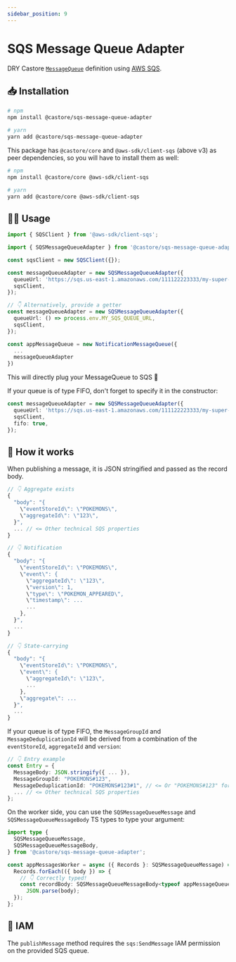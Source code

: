 ```yaml
---
sidebar_position: 9
---
```


# SQS Message Queue Adapter

DRY Castore [`MessageQueue`](https://github.com/castore-dev/castore/#--messagequeue) definition using [AWS SQS](https://aws.amazon.com/sqs/).

## 📥 Installation

```bash
# npm
npm install @castore/sqs-message-queue-adapter

# yarn
yarn add @castore/sqs-message-queue-adapter
```

This package has `@castore/core` and `@aws-sdk/client-sqs` (above v3) as peer dependencies, so you will have to install them as well:

```bash
# npm
npm install @castore/core @aws-sdk/client-sqs

# yarn
yarn add @castore/core @aws-sdk/client-sqs
```

## 👩‍💻 Usage

```ts
import { SQSClient } from '@aws-sdk/client-sqs';

import { SQSMessageQueueAdapter } from '@castore/sqs-message-queue-adapter';

const sqsClient = new SQSClient({});

const messageQueueAdapter = new SQSMessageQueueAdapter({
  queueUrl: 'https://sqs.us-east-1.amazonaws.com/111122223333/my-super-queue',
  sqsClient,
});

// 👇 Alternatively, provide a getter
const messageQueueAdapter = new SQSMessageQueueAdapter({
  queueUrl: () => process.env.MY_SQS_QUEUE_URL,
  sqsClient,
});

const appMessageQueue = new NotificationMessageQueue({
  ...
  messageQueueAdapter
})
```

This will directly plug your MessageQueue to SQS 🙌

If your queue is of type FIFO, don't forget to specify it in the constructor:

```ts
const messageQueueAdapter = new SQSMessageQueueAdapter({
  queueUrl: 'https://sqs.us-east-1.amazonaws.com/111122223333/my-super-queue',
  sqsClient,
  fifo: true,
});
```

## 🤔 How it works

When publishing a message, it is JSON stringified and passed as the record body.

```ts
// 👇 Aggregate exists
{
  "body": "{
    \"eventStoreId\": \"POKEMONS\",
    \"aggregateId\": \"123\",
  }",
  ... // <= Other technical SQS properties
}
```

```ts
// 👇 Notification
{
  "body": "{
    \"eventStoreId\": \"POKEMONS\",
    \"event\": {
      \"aggregateId\": \"123\",
      \"version\": 1,
      \"type\": \"POKEMON_APPEARED\",
      \"timestamp\": ...
      ...
    },
  }",
  ...
}
```

```ts
// 👇 State-carrying
{
  "body": "{
    \"eventStoreId\": \"POKEMONS\",
    \"event\": {
      \"aggregateId\": \"123\",
      ...
    },
    \"aggregate\": ...
  }",
  ...
}
```

If your queue is of type FIFO, the `MessageGroupId` and `MessageDeduplicationId` will be derived from a combination of the `eventStoreId`, `aggregateId` and `version`:

```ts
// 👇 Entry example
const Entry = {
  MessageBody: JSON.stringify({ ... }),
  MessageGroupId: "POKEMONS#123",
  MessageDeduplicationId: "POKEMONS#123#1", // <= Or "POKEMONS#123" for AggregateExistsMessageQueues
  ... // <= Other technical SQS properties
};
```

On the worker side, you can use the `SQSMessageQueueMessage` and `SQSMessageQueueMessageBody` TS types to type your argument:

```ts
import type {
  SQSMessageQueueMessage,
  SQSMessageQueueMessageBody,
} from '@castore/sqs-message-queue-adapter';

const appMessagesWorker = async ({ Records }: SQSMessageQueueMessage) => {
  Records.forEach(({ body }) => {
    // 👇 Correctly typed!
    const recordBody: SQSMessageQueueMessageBody<typeof appMessageQueue> =
      JSON.parse(body);
  });
};
```

## 🔑 IAM

The `publishMessage` method requires the `sqs:SendMessage` IAM permission on the provided SQS queue.

